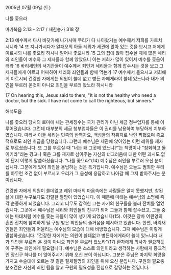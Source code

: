 2005년 07월 09일 (토)

나를 좇으라



마가복음 2:13 - 2:17 / 새찬송가 318 장


2:13 예수께서 다시 바닷가에 나가시매 무리가 다 나아왔거늘 예수께서 저희를 가르치시니라 14 또 지나가시다가 알패오의 아들 레위가 세관에 앉아 있는 것을 보시고 저에게 이르시되 나를 좇으라 하시니 일어나 좇으니라 15 그의 집에 앉아 잡수실 때에 많은 세리와 죄인들이 예수와 그 제자들과 함께 앉았으니 이는 저희가 많이 있어서 예수를 좇음이러라 16 바리새인의 서기관들이 예수께서 죄인과 세리들과 함께 잡수시는 것을 보고 그 제자들에게 이르되 어찌하여 세리와 죄인들과 함께 먹는가 17 예수께서 들으시고 저희에게 이르시되 건강한 자에게는 의원이 쓸데 없고 병든 자에게라야 쓸데 있느니라 내가 의인을 부르러 온것이 아니요 죄인을 부르러 왔노라 하시니라

17 On hearing this, Jesus said to them, "It is not the healthy who need a doctor, but the sick. I have not come to call the righteous, but sinners."

해석도움





나를 좇으라  당시의 로마에 내는 관세징수는 국가 관리가 아닌 세금 청부업자를 통해 이루어졌습니다. 그런데 대부분의 세금 청부업자들은 이 권리를 남용하여 부당하게 치부하였습니다. 따라서 이들 세리는 민족의 반역자요, 백성들의 착취자로 낙인 찍혔으며 종교적으로도 죄인 취급을 당했습니다. 그런데 예수님은 세관에 앉아있는 이런 레위를 제자로 부르셨습니다. 또 그를 부르실 때 "너는 왜 그곳에 있느냐?"는 책망이나 "참회하고 돌이키라"라는 경고나 혹은 그를 제자로 삼아주는 자신의 너그러움에 대한 어떤 과시도 없이 단지 이렇게 말씀하셨습니다. "나를 좇으라"(14) 예수님은 죄인을 부르러 오신 분이십니다. 그분에게 있어 죄인을 용납하는 것은 특기입니다. 예수님은 오늘도 범죄한 우리를 아무런 조건 없이 부르시고 우리가 그 음성에 응답하고 나아갈 때 그저 받아주시는 분이십니다.

건강한 자에게 의원이 쓸데없고  레위 마태의 마음속에는 사람들은 알지 못했지만, 참된 삶에 대한 누구보다도 강렬한 열망이 있었습니다. 이 때문에 마태는 예수님의 소명에 즉각 순종하게 되었습니다. 그리고 너무도 감격한 그는 자기의 친구들을 불러 잔치를 열었습니다. 그곳에서 예수님은 세리와 죄인들의 친구가 되어 그들과 함께 잡수셨고, 그들 중에는 마태처럼 예수를 좇는 자들이 많이 생기게 되었습니다(15). 이것은 장차 어린양의 혼인 잔치에 참여하게 될 구원 받은 죄인들의 즐거움을 예시하고 있습니다. 한편, 바리새인들은 죄인들과 어울리는 예수님의 모습에 대해 비방했습니다. 그때 예수님은 이렇게 말씀하셨습니다. "건강한 자에게는 의원이 쓸데없고 병든자에게라야 쓸데 있느니라 내가 의인을 부르러 온 것이 아니요 죄인을 부르러 왔노라"(17) 환자에게 의사가 필요하듯이 구주는 죄인에게 필요합니다. 예수님은 스스로 의인이라고 생각하는 사람에게 종교적인 장신구 하나를 더 얹어주시기 위해 오신 분이 아닙니다. 그분은 주님은 마지막 희망을 가지고 수술대에 오르는 것 같은 절체절명의 죄인을 위해 오신 분입니다. 구원의 필요충분조건은 자신의 죄인 됨을 알고 구원의 필요성을 진심으로 갈망하는 것입니다.